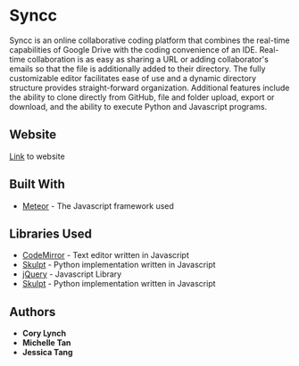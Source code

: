 # Syncc
Syncc is an online collaborative coding platform that combines the real-time capabilities of Google Drive with the coding convenience of an IDE. Real-time collaboration is as easy as sharing a URL or adding collaborator's emails so that the file is additionally added to their directory. The fully customizable editor facilitates ease of use and a dynamic directory structure provides straight-forward organization. Additional features include the ability to clone directly from GitHub, file and folder upload, export or download, and the ability to execute Python and Javascript programs. 

## Website
[Link](http://syncc.io) to website


## Built With
* [Meteor](https://www.meteor.com/) - The Javascript framework used

## Libraries Used
* [CodeMirror](https://codemirror.net/) - Text editor written in Javascript
* [Skulpt](http://www.skulpt.org/) - Python implementation written in Javascript
* [jQuery](http://www.jquery.com/) - Javascript Library
* [Skulpt](http://www.skulpt.org/) - Python implementation written in Javascript


## Authors
* **Cory Lynch**
* **Michelle Tan**
* **Jessica Tang**

